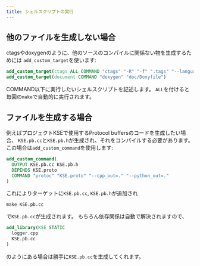 ```yaml
---
title: シェルスクリプトの実行
---
```


他のファイルを生成しない場合
----------------------------

ctagsやdoxygenのように、他のソースのコンパイルに関係ない物を生成するためには
`add_custom_target`を使います:

```cmake
add_custom_target(ctags ALL COMMAND "ctags" "-R" "-f" ".tags" "--languages=C++,python" "--exclude='CMake*'")
add_custom_target(document COMMAND "doxygen" "doc/Doxyfile")
```

COMMAND以下に実行したいシェルスクリプトを記述します。
`ALL`を付けると毎回の`make`で自動的に実行されます。

ファイルを生成する場合
---------------------

例えばプロジェクトKSEで使用するProtocol buffersのコードを生成したい場合、
`KSE.pb.cc`と`KSE.pb.h`が生成され、それをコンパイルする必要があります。
この場合は`add_custom_command`を使用します:

```cmake
add_custom_command(
  OUTPUT KSE.pb.cc KSE.pb.h
  DEPENDS KSE.proto
  COMMAND "protoc" "KSE.proto" "--cpp_out=." "--python_out=."
)
```

これによりターゲットに`KSE.pb.cc`, `KSE.pb.h`が追加され

```shell
make KSE.pb.cc
```

で`KSE.pb.cc`が生成されます。
もちろん依存関係は自動で解決されますので、

```cmake
add_library(KSE STATIC
  logger.cpp
  KSE.pb.cc
)
```

のようにある場合は勝手に`KSE.pb.cc`を生成してくれます。

